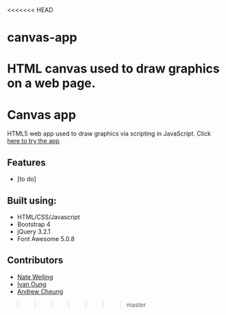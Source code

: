 <<<<<<< HEAD
# canvas-app
HTML canvas  used to draw graphics on a web page.
=======
# Canvas app

HTML5 web app used to draw graphics via scripting in JavaScript.
Click [here to try the app]()

## Features

* [to do]

## Built using:

* HTML/CSS/Javascript
* Bootstrap 4
* jQuery 3.2.1
* Font Awesome 5.0.8

## Contributors

* [Nate Welling](https://github.com/naterexw)
* [Ivan Oung](https://github.com/ivanoung)
* [Andrew Cheung](https://github.com/cheungdzinyung)
>>>>>>> master
